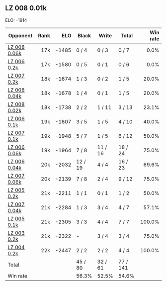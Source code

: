 ## LZ 008 0.01k ##

ELO: -1914

Opponent | Rank | ELO | Black | Write | Total | Win rate
---------|-----:|----:|-------|-------|-------|-------:
[LZ 008 0.06k](LZ%20008%200.06k.md) | 17k | -1485 | 0 / 4 | 0 / 3 | 0 / 7 | 0.0%
[LZ 006 0.2k](LZ%20006%200.2k.md) | 17k | -1580 | 0 / 5 | 0 / 1 | 0 / 6 | 0.0%
[LZ 007 0.2k](LZ%20007%200.2k.md) | 18k | -1674 | 1 / 3 | 0 / 2 | 1 / 5 | 20.0%
[LZ 008 0.04k](LZ%20008%200.04k.md) | 18k | -1678 | 1 / 4 | 0 / 1 | 1 / 5 | 20.0%
[LZ 008 0.02k](LZ%20008%200.02k.md) | 18k | -1738 | 2 / 2 | 1 / 11 | 3 / 13 | 23.1%
[LZ 006 0.1k](LZ%20006%200.1k.md) | 19k | -1807 | 3 / 5 | 1 / 5 | 4 / 10 | 40.0%
[LZ 007 0.1k](LZ%20007%200.1k.md) | 19k | -1948 | 5 / 7 | 1 / 5 | 6 / 12 | 50.0%
[LZ 006 0.06k](LZ%20006%200.06k.md) | 19k | -1964 | 7 / 8 | 11 / 16 | 18 / 24 | 75.0%
[LZ 006 0.04k](LZ%20006%200.04k.md) | 20k | -2032 | 12 / 19 | 4 / 4 | 16 / 23 | 69.6%
[LZ 007 0.06k](LZ%20007%200.06k.md) | 20k | -2139 | 7 / 8 | 2 / 4 | 9 / 12 | 75.0%
[LZ 005 0.2k](LZ%20005%200.2k.md) | 21k | -2211 | 1 / 1 | 0 / 1 | 1 / 2 | 50.0%
[LZ 007 0.04k](LZ%20007%200.04k.md) | 21k | -2284 | 1 / 3 | 3 / 4 | 4 / 7 | 57.1%
[LZ 005 0.1k](LZ%20005%200.1k.md) | 21k | -2305 | 3 / 3 | 4 / 4 | 7 / 7 | 100.0%
[LZ 003 0.2k](LZ%20003%200.2k.md) | 21k | -2322 | - | 3 / 4 | 3 / 4 | 75.0%
[LZ 004 0.2k](LZ%20004%200.2k.md) | 22k | -2447 | 2 / 2 | 2 / 2 | 4 / 4 | 100.0%
Total | | | 45 / 80 | 32 / 61 | 77 / 141 | 
Win rate| | | 56.3% | 52.5% | 54.6% | 
